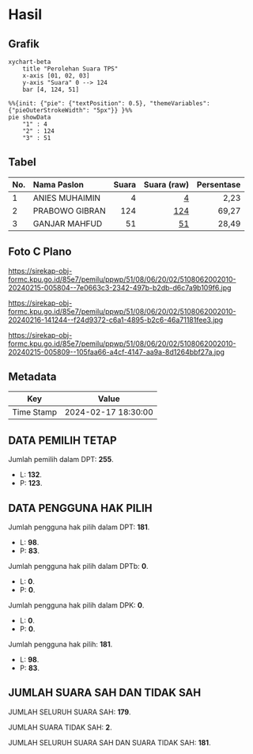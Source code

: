 # Hasil

## Grafik

```mermaid
xychart-beta
    title "Perolehan Suara TPS"
    x-axis [01, 02, 03]
    y-axis "Suara" 0 --> 124
    bar [4, 124, 51]
```

```mermaid
%%{init: {"pie": {"textPosition": 0.5}, "themeVariables": {"pieOuterStrokeWidth": "5px"}} }%%
pie showData
    "1" : 4
    "2" : 124
    "3" : 51
```

## Tabel

| No. | Nama Paslon    | Suara | Suara (raw) | Persentase |
|:--- |:-------------- | -----:| -----------:| ----------:|
| 1   | ANIES MUHAIMIN | 4     | [4][p-1]    | 2,23       |
| 2   | PRABOWO GIBRAN | 124   | [124][p-2]  | 69,27      |
| 3   | GANJAR MAHFUD  | 51    | [51][p-3]   | 28,49      |


[p-1]: https://github.com/gigit-pemilu/pemilu-2024-51-bali/blob/main/pilpres/hitung-suara/sub/51-bali/sub/08-buleleng/sub/06-buleleng/sub/2002-anturan/sub/010-tps/sub/paslon-1.txt
[p-2]: https://github.com/gigit-pemilu/pemilu-2024-51-bali/blob/main/pilpres/hitung-suara/sub/51-bali/sub/08-buleleng/sub/06-buleleng/sub/2002-anturan/sub/010-tps/sub/paslon-2.txt
[p-3]: https://github.com/gigit-pemilu/pemilu-2024-51-bali/blob/main/pilpres/hitung-suara/sub/51-bali/sub/08-buleleng/sub/06-buleleng/sub/2002-anturan/sub/010-tps/sub/paslon-3.txt

## Foto C Plano

https://sirekap-obj-formc.kpu.go.id/85e7/pemilu/ppwp/51/08/06/20/02/5108062002010-20240215-005804--7e0663c3-2342-497b-b2db-d6c7a9b109f6.jpg

https://sirekap-obj-formc.kpu.go.id/85e7/pemilu/ppwp/51/08/06/20/02/5108062002010-20240216-141244--f24d9372-c6a1-4895-b2c6-46a71181fee3.jpg

https://sirekap-obj-formc.kpu.go.id/85e7/pemilu/ppwp/51/08/06/20/02/5108062002010-20240215-005809--105faa66-a4cf-4147-aa9a-8d1264bbf27a.jpg


## Metadata

| Key        | Value               |
| ---------- | ------------------- |
| Time Stamp | 2024-02-17 18:30:00 |


## DATA PEMILIH TETAP

Jumlah pemilih dalam DPT: **255**.
 * L: **132**.
 * P: **123**.

## DATA PENGGUNA HAK PILIH

Jumlah pengguna hak pilih dalam DPT: **181**.
 * L: **98**.
 * P: **83**.

Jumlah pengguna hak pilih dalam DPTb: **0**.
 * L: **0**.
 * P: **0**.

Jumlah pengguna hak pilih dalam DPK: **0**.
 * L: **0**.
 * P: **0**.

Jumlah pengguna hak pilih: **181**.
 * L: **98**.
 * P: **83**.

## JUMLAH SUARA SAH DAN TIDAK SAH

JUMLAH SELURUH SUARA SAH: **179**.

JUMLAH SUARA TIDAK SAH: **2**.

JUMLAH SELURUH SUARA SAH DAN SUARA TIDAK SAH: **181**.


